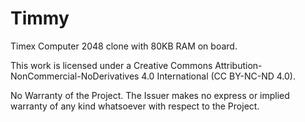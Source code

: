 # Timmy

Timex Computer 2048 clone with 80KB RAM on board.

This work is licensed under a Creative Commons Attribution-NonCommercial-NoDerivatives 4.0 International (CC BY-NC-ND 4.0).

No Warranty of the Project. The Issuer makes no express or implied warranty of any kind whatsoever with respect to the Project.

